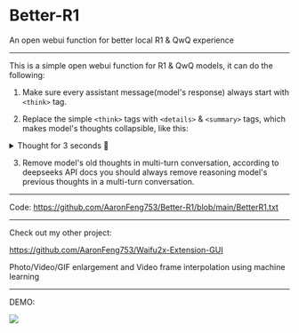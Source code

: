 # Better-R1
An open webui function for better local R1 & QwQ experience

---

This is a simple open webui function for R1 & QwQ models, it can do the following:

1. Make sure every assistant message(model's response) always start with `<think>` tag.

2. Replace the simple `<think>` tags with `<details>` & `<summary>` tags, which makes model's thoughts collapsible, like this:

<details>
<summary>Thought for 3 seconds 💭</summary>
Emmm.. LASAGNA...
</details>

3. Remove model's old thoughts in multi-turn conversation, according to deepseeks API docs you should always remove reasoning model's previous thoughts in a multi-turn conversation.

---

Code: https://github.com/AaronFeng753/Better-R1/blob/main/BetterR1.txt

---

Check out my other project: 

https://github.com/AaronFeng753/Waifu2x-Extension-GUI

Photo/Video/GIF enlargement and Video frame interpolation using machine learning

---

DEMO:

![](https://github.com/AaronFeng753/Better-R1/blob/main/DEMO.gif?raw=true)

